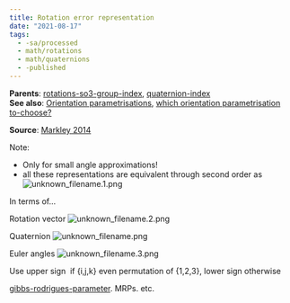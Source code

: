 ```yaml
---
title: Rotation error representation
date: "2021-08-17"
tags:
  - -sa/processed
  - math/rotations
  - math/quaternions
  - -published
---
```


**Parents**: [rotations-so3-group-index](rotations/rotations-so3-group-index.md), [quaternion-index](rotations/quaternion-index.md)  
**See also**: [Orientation parametrisations](orientation-parametrisations.md), [which orientation parametrisation to-choose?](rotations/20.4-which-orientation-parametrisation.md)

**Source**: [Markley 2014](markley-2014.md)

Note:

*   Only for small angle approximations!
*   all these representations are equivalent through second order as
    ![unknown_filename.1.png](studienarbeit/_resources/Rotation_error_representation.resources/unknown_filename.1.png)
    

In terms of...

Rotation vector
![unknown_filename.2.png](studienarbeit/_resources/Rotation_error_representation.resources/unknown_filename.2.png)

Quaternion
![unknown_filename.png](studienarbeit/_resources/Rotation_error_representation.resources/unknown_filename.png)

Euler angles
![unknown_filename.3.png](studienarbeit/_resources/Rotation_error_representation.resources/unknown_filename.3.png)

Use upper sign  if {i,j,k} even permutation of {1,2,3}, lower sign otherwise

[gibbs-rodrigues-parameter](rotations/gibbs-rodrigues-parameter.md). MRPs. etc.

